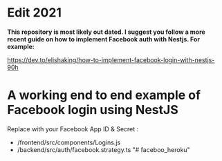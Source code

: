 # Edit 2021

**This repository is most likely out dated. I suggest you follow a more recent guide on how to implement Facebook auth with Nestjs. For example:**

https://dev.to/elishaking/how-to-implement-facebook-login-with-nestjs-90h

# A working end to end example of Facebook login using NestJS

Replace with your Facebook App ID & Secret :

- /frontend/src/components/Logins.js
- /backend/src/auth/facebook.strategy.ts
"# faceboo_heroku" 
